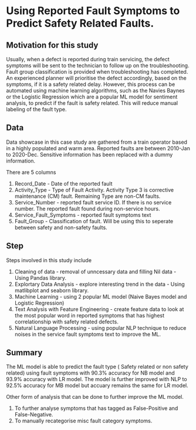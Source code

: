 
# Using Reported Fault Symptoms to Predict Safety Related Faults.

## Motivation for this study
Usually, when a defect is reported during train servicing, the defect symptoms will be sent to the technician to follow up on the troubleshooting. Fault group classification is provided when troubleshooting has completed. An experienced planner will prioritise the defect accordingly, based on the symptoms, if it is a safety related delay. However, this process can be automated using machine learning algorithms, such as the Navies Baynes or the Logistic Regression which are a popular ML model for sentiment analysis, to predict if the fault is safety related. This will reduce manual labeling of the fault type. 

## Data 
Data showcase in this case study are gathered from a train operator based in a highly populated and warm area. Reported faults are between 2010-Jan to 2020-Dec. Sensitive information has been replaced with a dummy information.

There are 5 columns

 1. Record_Date - Date of the reported fault    
 2. Activity_Type - Type of Fault Activity. Activity Type 3 is corrective maintenance (CM) fault. Remaining Type are non-CM faults.        
 3. Service_Number - reported fault service ID. If there is no service number. The reported fault found during non-service hours. 
 4. Service_Fault_Symptoms - reported fault symptoms text
 5. Fault_Group - Classification of fault. Will be using this to seperate between safety and non-safety faults.

## Step

Steps involved in this study include

1. Cleaning of data - removal of unncessary data and filling Nil data - Using Pandas library.
2. Explortary Data Analysis - explore interesting trend in the data - Using matlibplot and seaborn library.
3. Machine Learning - using 2 popular ML model (Naive Bayes model and Logistic Regression)
4. Text Analysis with Feature Engineering - create feature data to look at the most popular word in reported symptoms that has highest correlationship with safety related defects.
5. Natural Language Processing - using popular NLP technique to reduce noises in the service fault symptoms text to improve the ML.

## Summary

The ML model is able to predict the fault type ( Safety related or non safety related) using fault symptoms with 90.3% accuracy for NB model and 93.9% accuracy with LR model. The model is further improved with NLP to 92.5% accuracy for MB model but accuary remains the same for LR model.

Other form of analysis that can be done to further improve the ML model.

1) To further analyse symptoms that has tagged as False-Positive and False-Negative.
2) To manually recategorise misc fault category symptoms.

